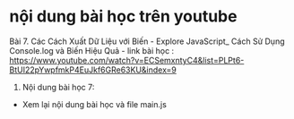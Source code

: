 # nội dung bài học trên youtube
Bài 7. Các Cách Xuất Dữ Liệu với Biến - Explore JavaScript_ Cách Sử Dụng Console.log và Biến Hiệu Quả
    - link bài học : https://www.youtube.com/watch?v=ECSemxntyC4&list=PLPt6-BtUI22pYwpfmkP4EuJkf6GRe63KU&index=9

1. Nội dung bài học 7:
- Xem lại nội dung bài học và file main.js